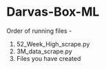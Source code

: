 # Darvas-Box-ML

Order of running files - 
1) 52_Week_High_scrape.py
2) 3M_data_scrape.py
3) Files you have created 
